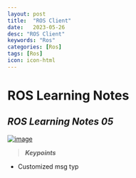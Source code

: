 ```yaml
---
layout: post
title:  "ROS Client"
date:   2023-05-26
desc: "ROS Client"
keywords: "Ros"
categories: [Ros]
tags: [Ros]
icon: icon-html
---
```



# ROS Learning Notes 
## _ROS Learning Notes 05_

[![image](https://static.wixstatic.com/media/3d5aae_1d1644f45a584ba7ac275771a4e00981~mv2.png/v1/fill/w_511,h_267,al_c,lg_1,q_85,enc_auto/ros_feat.png)](https://www.bilibili.com/video/BV1zt411G7Vn?p=12&vd_source=d8d0bffc8e5266c19ad61d5b6c71609e)

> **_Keypoints_**
- Customized msg typ